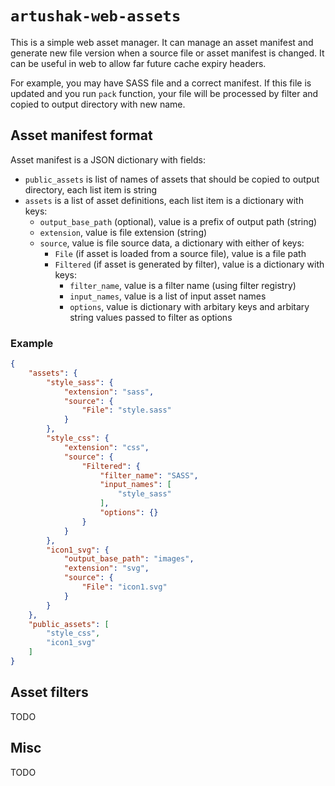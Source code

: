 # `artushak-web-assets`

This is a simple web asset manager. It can manage an asset manifest and generate new file version when a source file or asset manifest is changed. It can be useful in web to allow far future cache expiry headers.

For example, you may have SASS file and a correct manifest. If this file is updated and you run `pack` function, your file will be processed by filter and copied to output directory with new name.

## Asset manifest format

Asset manifest is a JSON dictionary with fields:

* `public_assets` is list of names of assets that should be copied to output directory, each list item is string
* `assets` is a list of asset definitions, each list item is a dictionary with keys:
    * `output_base_path` (optional), value is a prefix of output path (string)
    * `extension`, value is file extension (string)
    * `source`, value is file source data, a dictionary with either of keys:
        * `File` (if asset is loaded from a source file), value is a file path
        * `Filtered` (if asset is generated by filter), value is a dictionary with keys:
            * `filter_name`, value is a filter name (using filter registry)
            * `input_names`, value is a list of input asset names
            * `options`, value is dictionary with arbitary keys and arbitary string values passed to filter as options

### Example

```json
{
    "assets": {
        "style_sass": {
            "extension": "sass",
            "source": {
                "File": "style.sass"
            }
        },
        "style_css": {
            "extension": "css",
            "source": {
                "Filtered": {
                    "filter_name": "SASS",
                    "input_names": [
                        "style_sass"
                    ],
                    "options": {}
                }
            }
        },
        "icon1_svg": {
            "output_base_path": "images",
            "extension": "svg",
            "source": {
                "File": "icon1.svg"
            }
        }
    },
    "public_assets": [
        "style_css",
        "icon1_svg"
    ]
}
```

## Asset filters

TODO

## Misc

TODO
